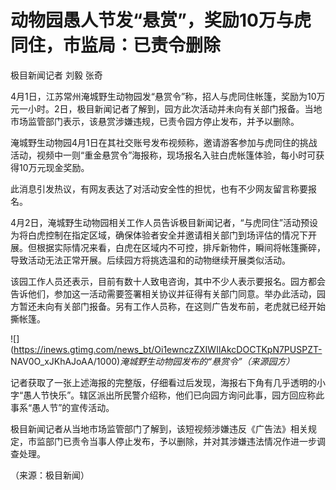 # 动物园愚人节发“悬赏”，奖励10万与虎同住，市监局：已责令删除

极目新闻记者 刘毅 张奇

4月1日，江苏常州淹城野生动物园发“悬赏令”称，招人与虎同住帐篷，奖励为10万元一小时。2日，极目新闻记者了解到，园方此次活动并未向有关部门报备。当地市场监管部门表示，该悬赏涉嫌违规，已责令园方停止发布，并予以删除。

淹城野生动物园4月1日在其社交账号发布视频称，邀请游客参加与虎同住的挑战活动，视频中一则“重金悬赏令”海报称，现场报名入驻白虎帐篷体验，每小时可获得10万元现金奖励。

此消息引发热议，有网友表达了对活动安全性的担忧，也有不少网友留言称要报名。

4月2日，淹城野生动物园相关工作人员告诉极目新闻记者，“与虎同住”活动预设为将白虎控制在指定区域，确保体验者安全并邀请相关部门到场评估的情况下开展。但根据实际情况来看，白虎在区域内不可控，排斥新物件，瞬间将帐篷撕碎，导致活动无法正常开展。后续园方将挑选温和的动物继续开展类似活动。

该园工作人员还表示，目前有数十人致电咨询，其中不少人表示要报名。园方都会告诉他们，参加这一活动需要签署相关协议并征得有关部门同意。举办此活动，园方暂还未向有关部门报备。另有工作人员称，在这则广告发布前，老虎就已经开始撕帐篷。

![](https://inews.gtimg.com/news_bt/Oi1ewnczZXIWIlAkcDOCTKpN7PUSPZT-
NAV0O_xJKhAJoAA/1000)_淹城野生动物园发布的“悬赏令”（来源园方）_

记者获取了一张上述海报的完整版，仔细看过后发现，海报右下角有几乎透明的小字“愚人节快乐”。辖区派出所民警介绍称，他们已向园方询问此事，园方回应称此事系“愚人节”的宣传活动。

极目新闻记者从当地市场监管部门了解到，该短视频涉嫌违反《广告法》相关规定，市监部门已责令当事人停止发布，予以删除，并对其涉嫌违法情况作进一步调查处理。

（来源：极目新闻）

